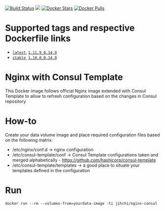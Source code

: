 [![Build Status](https://travis-ci.org/jihchi/docker-nginx-consul.svg?branch=master)](https://travis-ci.org/jihchi/docker-nginx-consul)
[![](https://badge.imagelayers.io/jihchi/nginx-consul.svg)](https://imagelayers.io/?images=jihchi/nginx-consul 'Get your own badge on imagelayers.io')
[![Docker Stars](https://img.shields.io/docker/stars/jihchi/nginx-consul.svg)](https://hub.docker.com/r/jihchi/nginx-consul/)
[![Docker Pulls](https://img.shields.io/docker/pulls/jihchi/nginx-consul.svg)](https://hub.docker.com/r/jihchi/nginx-consul/)

# Supported tags and respective Dockerfile links

- [`latest`](https://github.com/jihchi/docker-nginx-consul/blob/master/Dockerfile), [`1.11.9_0.14.0`](https://github.com/jihchi/docker-nginx-consul/blob/1.11.9_0.14.0/Dockerfile)
- [`stable`](https://github.com/jihchi/docker-nginx-consul/blob/stable/Dockerfile), [`1.10.0_0.14.0`](https://github.com/jihchi/docker-nginx-consul/blob/1.10.0_0.14.0/Dockerfile)

# Nginx with Consul Template

This Docker image follows official Nginx image extended with Consul Template to allow to refresh configuration based on the changes in Consul repository

# How-to

Create your data volume image and place required configuration files based on the following matrix:

* /etc/nginx/conf.d -> nginx configuration
* /etc/consul-template/conf -> Consul Template configurations taken and merged alphabetically - https://github.com/hashicorp/consul-template
* /etc/consul-template/templates -> a good place to situate your templates defined in the configuration

# Run

```
docker run --rm --volumes-from=yourdata-image -ti jihchi/nginx-consul
```
